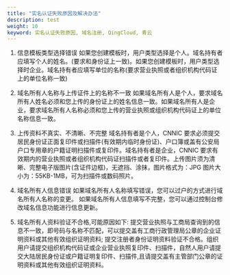 ```yaml
---
title: "实名认证失败原因及解决办法"
description: test
weight: 10
keyword: 实名认证失败原因, 域名注册, QingCloud, 青云
---
```




1. 信息模板类型选择错误
   如果您创建模板时，用户类型选择是个人。域名持有者应填写个人的姓名。(要求和身份证上一致)。如果您创建模板时，用户类型选择时企业。域名持有者应填写单位的名称(要求营业执照或者组织机构代码证上的单位名称一致)

2. 域名所有人名称与上传证件上的名称不一致
   如果域名所有人是个人，要求域名所有人姓名必须和您上传的身份证上的姓名信息一致。如果域名所有人是企业，要求域名所有人名称必须和您上传的营业执照或组织机构代码证上的单位名称信息一致。

3. 上传资料不真实、不清晰、不完整
   域名持有者是个人，CNNIC 要求必须提交居民身份证正面复印件或扫描件(有效期内临时身份证)、户口簿或盖有公安局户口专用章的户籍证明扫描件或复印件。域名持有者是企业，CNNIC 要求有效期内的营业执照或者组织机构代码证扫描件或者复印件。上传图片须为清晰、完整电子版图片(含证件边框)，无遮挡、涂抹，图片格式为：JPG 图片大小为：55KB-1MB，可为扫描件或数码照片。

4. 域名所有人信息错误
   如果域名所有人名称填写错误，您可以过户的方式进行域名所有人名称的变更。
   如果域名所有人信息填写不完整，您可以通过控制台修改域名信息功能进行信息更新。
5. 域名所有人资料验证不合格,可能原因如下:
   提交营业执照与工商局查询到的信息不一致，即号码与名称不匹配，可以提交盖有工商行政管理局公章的企业证明资料或其他有效组织证明资料;
   提交注册者身份证明资料验证不合格。组织用户请提交组织机构代码证或企业营业执照复印件、扫描件，自然人用户请提交大陆居民身份证或户籍证明复印件、扫描件,且请提交盖有主管部门公章的证明资料或其他有效组织证明资料。